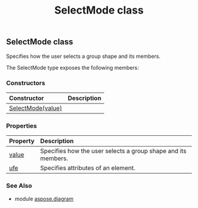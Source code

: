 ﻿---
title: SelectMode class
second_title: Aspose.Diagram for Python via .NET API References
description: 
type: docs
weight: 2000
url: /python-net/aspose.diagram/selectmode/
is_root: false
---

## SelectMode class

Specifies how the user selects a group shape and its members.



The SelectMode type exposes the following members:

### Constructors
| Constructor | Description |
| :- | :- |
| [SelectMode(value)](/diagram/python-net/aspose.diagram/selectmode/__init__/#SelectModeValue) |  |


### Properties
| Property | Description |
| :- | :- |
| [value](/diagram/python-net/aspose.diagram/selectmode/value) | Specifies how the user selects a group shape and its members. |
| [ufe](/diagram/python-net/aspose.diagram/selectmode/ufe) | Specifies attributes of an element. |


### See Also

* module [aspose.diagram](../)

